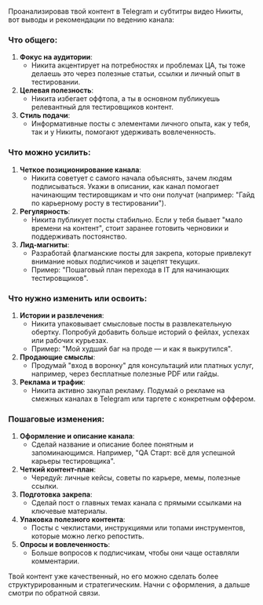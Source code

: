 Проанализировав твой контент в Telegram и субтитры видео Никиты, вот выводы и рекомендации по ведению канала:

### Что общего:

1. **Фокус на аудитории**:
    - Никита акцентирует на потребностях и проблемах ЦА, ты тоже делаешь это через полезные статьи, ссылки и личный опыт в тестировании.
2. **Целевая полезность**:
    - Никита избегает оффтопа, а ты в основном публикуешь релевантный для тестировщиков контент.
3. **Стиль подачи**:
    - Информативные посты с элементами личного опыта, как у тебя, так и у Никиты, помогают удерживать вовлеченность.

### Что можно усилить:

1. **Четкое позиционирование канала**:
    - Никита советует с самого начала объяснять, зачем людям подписываться. Укажи в описании, как канал помогает начинающим тестировщикам и что они получат (например: "Гайд по карьерному росту в тестировании").
2. **Регулярность**:
    - Никита публикует посты стабильно. Если у тебя бывает "мало времени на контент", стоит заранее готовить черновики и поддерживать постоянство.
3. **Лид-магниты**:
    - Разработай флагманские посты для закрепа, которые привлекут внимание новых подписчиков и зацепят текущих.
    - Пример: "Пошаговый план перехода в IT для начинающих тестировщиков".

### Что нужно изменить или освоить:

1. **Истории и развлечения**:
    - Никита упаковывает смысловые посты в развлекательную обертку. Попробуй добавить больше историй о фейлах, успехах или рабочих курьезах.
    - Пример: "Мой худший баг на проде — и как я выкрутился".
2. **Продающие смыслы**:
    - Продумай "вход в воронку" для консультаций или платных услуг, например, через бесплатные полезные PDF или гайды.
3. **Реклама и трафик**:
    - Никита активно закупал рекламу. Подумай о рекламе на смежных каналах в Telegram или таргете с конкретным оффером.

### Пошаговые изменения:

1. **Оформление и описание канала**:
    - Сделай название и описание более понятным и запоминающимся. Например, "QA Старт: всё для успешной карьеры тестировщика".
2. **Четкий контент-план**:
    - Чередуй: личные кейсы, советы по карьере, мемы, полезные ссылки.
3. **Подготовка закрепа**:
    - Сделай пост о главных темах канала с прямыми ссылками на ключевые материалы.
4. **Упаковка полезного контента**:
    - Посты с чеклистами, инструкциями или топами инструментов, которые можно легко репостить.
5. **Опросы и вовлеченность**:
    - Больше вопросов к подписчикам, чтобы они чаще оставляли комментарии.

Твой контент уже качественный, но его можно сделать более структурированным и стратегическим. Начни с оформления, а дальше смотри по обратной связи.